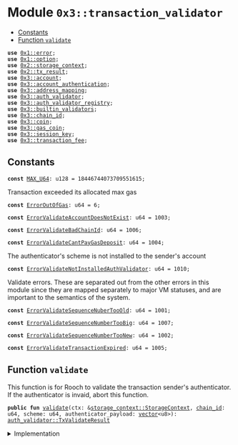 
<a name="0x3_transaction_validator"></a>

# Module `0x3::transaction_validator`



-  [Constants](#@Constants_0)
-  [Function `validate`](#0x3_transaction_validator_validate)


<pre><code><b>use</b> <a href="">0x1::error</a>;
<b>use</b> <a href="">0x1::option</a>;
<b>use</b> <a href="">0x2::storage_context</a>;
<b>use</b> <a href="">0x2::tx_result</a>;
<b>use</b> <a href="account.md#0x3_account">0x3::account</a>;
<b>use</b> <a href="account_authentication.md#0x3_account_authentication">0x3::account_authentication</a>;
<b>use</b> <a href="address_mapping.md#0x3_address_mapping">0x3::address_mapping</a>;
<b>use</b> <a href="auth_validator.md#0x3_auth_validator">0x3::auth_validator</a>;
<b>use</b> <a href="auth_validator_registry.md#0x3_auth_validator_registry">0x3::auth_validator_registry</a>;
<b>use</b> <a href="builtin_validators.md#0x3_builtin_validators">0x3::builtin_validators</a>;
<b>use</b> <a href="chain_id.md#0x3_chain_id">0x3::chain_id</a>;
<b>use</b> <a href="coin.md#0x3_coin">0x3::coin</a>;
<b>use</b> <a href="gas_coin.md#0x3_gas_coin">0x3::gas_coin</a>;
<b>use</b> <a href="session_key.md#0x3_session_key">0x3::session_key</a>;
<b>use</b> <a href="transaction_fee.md#0x3_transaction_fee">0x3::transaction_fee</a>;
</code></pre>



<a name="@Constants_0"></a>

## Constants


<a name="0x3_transaction_validator_MAX_U64"></a>



<pre><code><b>const</b> <a href="transaction_validator.md#0x3_transaction_validator_MAX_U64">MAX_U64</a>: u128 = 18446744073709551615;
</code></pre>



<a name="0x3_transaction_validator_ErrorOutOfGas"></a>

Transaction exceeded its allocated max gas


<pre><code><b>const</b> <a href="transaction_validator.md#0x3_transaction_validator_ErrorOutOfGas">ErrorOutOfGas</a>: u64 = 6;
</code></pre>



<a name="0x3_transaction_validator_ErrorValidateAccountDoesNotExist"></a>



<pre><code><b>const</b> <a href="transaction_validator.md#0x3_transaction_validator_ErrorValidateAccountDoesNotExist">ErrorValidateAccountDoesNotExist</a>: u64 = 1003;
</code></pre>



<a name="0x3_transaction_validator_ErrorValidateBadChainId"></a>



<pre><code><b>const</b> <a href="transaction_validator.md#0x3_transaction_validator_ErrorValidateBadChainId">ErrorValidateBadChainId</a>: u64 = 1006;
</code></pre>



<a name="0x3_transaction_validator_ErrorValidateCantPayGasDeposit"></a>



<pre><code><b>const</b> <a href="transaction_validator.md#0x3_transaction_validator_ErrorValidateCantPayGasDeposit">ErrorValidateCantPayGasDeposit</a>: u64 = 1004;
</code></pre>



<a name="0x3_transaction_validator_ErrorValidateNotInstalledAuthValidator"></a>

The authenticator's scheme is not installed to the sender's account


<pre><code><b>const</b> <a href="transaction_validator.md#0x3_transaction_validator_ErrorValidateNotInstalledAuthValidator">ErrorValidateNotInstalledAuthValidator</a>: u64 = 1010;
</code></pre>



<a name="0x3_transaction_validator_ErrorValidateSequenceNuberTooOld"></a>

Validate errors. These are separated out from the other errors in this
module since they are mapped separately to major VM statuses, and are
important to the semantics of the system.


<pre><code><b>const</b> <a href="transaction_validator.md#0x3_transaction_validator_ErrorValidateSequenceNuberTooOld">ErrorValidateSequenceNuberTooOld</a>: u64 = 1001;
</code></pre>



<a name="0x3_transaction_validator_ErrorValidateSequenceNumberTooBig"></a>



<pre><code><b>const</b> <a href="transaction_validator.md#0x3_transaction_validator_ErrorValidateSequenceNumberTooBig">ErrorValidateSequenceNumberTooBig</a>: u64 = 1007;
</code></pre>



<a name="0x3_transaction_validator_ErrorValidateSequenceNumberTooNew"></a>



<pre><code><b>const</b> <a href="transaction_validator.md#0x3_transaction_validator_ErrorValidateSequenceNumberTooNew">ErrorValidateSequenceNumberTooNew</a>: u64 = 1002;
</code></pre>



<a name="0x3_transaction_validator_ErrorValidateTransactionExpired"></a>



<pre><code><b>const</b> <a href="transaction_validator.md#0x3_transaction_validator_ErrorValidateTransactionExpired">ErrorValidateTransactionExpired</a>: u64 = 1005;
</code></pre>



<a name="0x3_transaction_validator_validate"></a>

## Function `validate`

This function is for Rooch to validate the transaction sender's authenticator.
If the authenticator is invaid, abort this function.


<pre><code><b>public</b> <b>fun</b> <a href="transaction_validator.md#0x3_transaction_validator_validate">validate</a>(ctx: &<a href="_StorageContext">storage_context::StorageContext</a>, <a href="chain_id.md#0x3_chain_id">chain_id</a>: u64, scheme: u64, authenticator_payload: <a href="">vector</a>&lt;u8&gt;): <a href="auth_validator.md#0x3_auth_validator_TxValidateResult">auth_validator::TxValidateResult</a>
</code></pre>



<details>
<summary>Implementation</summary>


<pre><code><b>public</b> <b>fun</b> <a href="transaction_validator.md#0x3_transaction_validator_validate">validate</a>(
    ctx: &StorageContext,
    <a href="chain_id.md#0x3_chain_id">chain_id</a>: u64,
    scheme: u64,
    authenticator_payload: <a href="">vector</a>&lt;u8&gt;
): TxValidateResult {

    // === validate the chain id ===
    <b>assert</b>!(
        <a href="chain_id.md#0x3_chain_id">chain_id</a> == <a href="chain_id.md#0x3_chain_id_chain_id">chain_id::chain_id</a>(ctx),
        <a href="_invalid_argument">error::invalid_argument</a>(<a href="transaction_validator.md#0x3_transaction_validator_ErrorValidateBadChainId">ErrorValidateBadChainId</a>)
    );

    // === validate the sequence number ===
    <b>let</b> tx_sequence_number = <a href="_sequence_number">storage_context::sequence_number</a>(ctx);
    <b>assert</b>!(
        (tx_sequence_number <b>as</b> u128) &lt; <a href="transaction_validator.md#0x3_transaction_validator_MAX_U64">MAX_U64</a>,
        <a href="_out_of_range">error::out_of_range</a>(<a href="transaction_validator.md#0x3_transaction_validator_ErrorValidateSequenceNumberTooBig">ErrorValidateSequenceNumberTooBig</a>)
    );

    <b>let</b> account_sequence_number = <a href="account.md#0x3_account_sequence_number_for_sender">account::sequence_number_for_sender</a>(ctx);
    <b>assert</b>!(
        tx_sequence_number &gt;= account_sequence_number,
        <a href="_invalid_argument">error::invalid_argument</a>(<a href="transaction_validator.md#0x3_transaction_validator_ErrorValidateSequenceNuberTooOld">ErrorValidateSequenceNuberTooOld</a>)
    );

    // Check that the transaction's sequence number matches the
    // current sequence number. Otherwise sequence number is too new.
    <b>assert</b>!(
        tx_sequence_number == account_sequence_number,
        <a href="_invalid_argument">error::invalid_argument</a>(<a href="transaction_validator.md#0x3_transaction_validator_ErrorValidateSequenceNumberTooNew">ErrorValidateSequenceNumberTooNew</a>)
    );

    <b>let</b> sender = <a href="_sender">storage_context::sender</a>(ctx);

    // === validate gas ===
    <b>let</b> max_gas_amount = <a href="_max_gas_amount">storage_context::max_gas_amount</a>(ctx);
    <b>let</b> gas = <a href="transaction_fee.md#0x3_transaction_fee_calculate_gas">transaction_fee::calculate_gas</a>(ctx, max_gas_amount);

    // We skip the gas check for the new <a href="account.md#0x3_account">account</a>, for avoid <b>break</b> the current testcase
    // TODO remove the skip afater we provide the gas faucet and <b>update</b> all testcase
    <b>if</b>(<a href="account.md#0x3_account_exists_at">account::exists_at</a>(ctx, sender)){
        <b>let</b> gas_balance = <a href="gas_coin.md#0x3_gas_coin_balance">gas_coin::balance</a>(ctx, sender);
        <b>assert</b>!(
            gas_balance &gt;= gas,
            <a href="_invalid_argument">error::invalid_argument</a>(<a href="transaction_validator.md#0x3_transaction_validator_ErrorValidateCantPayGasDeposit">ErrorValidateCantPayGasDeposit</a>)
        );
    };

    // === validate the authenticator ===

    // <b>if</b> the authenticator authenticator_payload is session key, validate the session key
    // otherwise <b>return</b> the authentication validator via the scheme
    <b>let</b> session_key_option = <a href="session_key.md#0x3_session_key_validate">session_key::validate</a>(ctx, scheme, authenticator_payload);
    <b>if</b> (<a href="_is_some">option::is_some</a>(&session_key_option)) {
        <a href="auth_validator.md#0x3_auth_validator_new_tx_validate_result">auth_validator::new_tx_validate_result</a>(scheme, <a href="_none">option::none</a>(), session_key_option)
    }<b>else</b> {
        <b>let</b> sender = <a href="_sender">storage_context::sender</a>(ctx);
        <b>let</b> <a href="auth_validator.md#0x3_auth_validator">auth_validator</a> = <a href="auth_validator_registry.md#0x3_auth_validator_registry_borrow_validator">auth_validator_registry::borrow_validator</a>(ctx, scheme);
        <b>let</b> validator_id = <a href="auth_validator.md#0x3_auth_validator_validator_id">auth_validator::validator_id</a>(<a href="auth_validator.md#0x3_auth_validator">auth_validator</a>);
        // builtin scheme do not need <b>to</b> install
        <b>if</b> (!rooch_framework::builtin_validators::is_builtin_scheme(scheme)) {
            <b>assert</b>!(
                <a href="account_authentication.md#0x3_account_authentication_is_auth_validator_installed">account_authentication::is_auth_validator_installed</a>(ctx, sender, validator_id),
                <a href="_invalid_state">error::invalid_state</a>(<a href="transaction_validator.md#0x3_transaction_validator_ErrorValidateNotInstalledAuthValidator">ErrorValidateNotInstalledAuthValidator</a>)
            );
        };
        <a href="auth_validator.md#0x3_auth_validator_new_tx_validate_result">auth_validator::new_tx_validate_result</a>(scheme, <a href="_some">option::some</a>(*<a href="auth_validator.md#0x3_auth_validator">auth_validator</a>), <a href="_none">option::none</a>())
    }
}
</code></pre>



</details>
